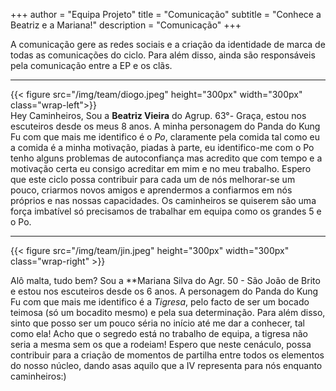 +++
author = "Equipa Projeto"
title = "Comunicação"
subtitle = "Conhece a Beatriz e a Mariana!"
description = "Comunicação"
+++

A comunicação gere as redes sociais e a criação da identidade de marca de todas as comunicações do ciclo. Para além disso, ainda são responsáveis pela comunicação entre a EP e os clãs.

---

<!--more-->

{{< figure src="/img/team/diogo.jpeg" height="300px" width="300px" class="wrap-left">}}
​​  
Hey Caminheiros,
Sou a **Beatriz Vieira** do Agrup. 63°- Graça, estou nos escuteiros desde os meus 8 anos. 
A minha personagem do Panda do Kung Fu com que mais me identifico é o _Po_, claramente pela comida tal como eu a comida é a minha motivação, piadas à parte, eu identifico-me com o Po tenho alguns problemas de autoconfiança mas acredito que com tempo e a motivação certa eu consigo acreditar em mim e no meu trabalho. 
Espero que este ciclo possa contribuir para cada um de nós melhorar-se um pouco, criarmos novos amigos e aprendermos a confiarmos em nós próprios e nas nossas capacidades. 
Os caminheiros se quiserem são uma força imbatível só precisamos de trabalhar em equipa como os grandes 5 e o Po.


---

{{< figure src="/img/team/jin.jpeg" height="300px" width="300px" class="wrap-right" >}}

Alô malta, tudo bem?
Sou a **Mariana Silva do Agr. 50 - São João de Brito e estou nos escuteiros desde os 6 anos.
A personagem do Panda do Kung Fu com que mais me identifico é a _Tigresa_, pelo facto de ser um bocado teimosa (só um bocadito mesmo) e pela sua determinação. Para além disso, sinto que posso ser um pouco séria no início até me dar a conhecer, tal como ela! Acho que o segredo está no trabalho de equipa, a tigresa não seria a mesma sem os que a rodeiam!
Espero que neste cenáculo, possa contribuir para a criação de momentos de partilha entre todos os elementos do nosso núcleo, dando asas aquilo que a IV representa para nós enquanto caminheiros:)

